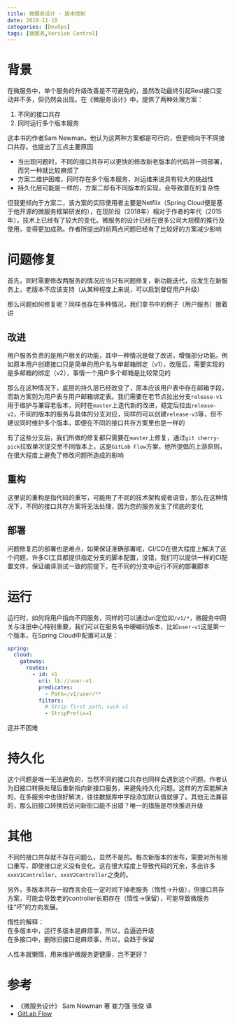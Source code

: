 ```yaml
---
title: 微服务设计 - 版本控制
date: 2018-11-10
categories: [DevOps]
tags: [微服务,Version Control]
---
```


# 背景
在微服务中，单个服务的升级改善是不可避免的，虽然改动最终引起Rest接口变动并不多，但仍然会出现。在《微服务设计》中，提供了两种处理方案：
1. 不同的接口共存
2. 同时运行多个版本服务

这本书的作者Sam Newman，他认为这两种方案都是可行的，但更倾向于不同接口共存。也提出了三点主要原因
- 当出现问题时，不同的接口共存可以更快的修改新老版本的代码并一同部署，而另一种就比较麻烦了
- 方案二维护困难，同时存在多个版本服务，对运维来说具有较大的挑战性
- 持久化层可能是一样的，方案二却有不同版本的实现，会导致潜在的复杂性

但我更倾向于方案二，该方案的实际使用者主要是Netflix（Spring Cloud便是基于他开源的微服务框架研发的），在现阶段（2018年）相对于作者的年代（2015年），技术上已经有了较大的变化。微服务的设计已经在很多公司大规模的推行及使用，变得更加成熟。作者所提出的前两点问题已经有了比较好的方案减少影响    

<!-- more -->

# 问题修复
首先，同时需要修改两服务的情况应当只有问题修复，新功能迭代，应发生在新服务上，老版本不应该支持（从某种程度上来说，可以启到督促用户升级）    

那么问题如何修复呢？同样也存在多种情况，我们拿书中的例子（用户服务）接着讲    

## 改进
用户服务负责的是用户相关的功能，其中一种情况是做了改进，增强部分功能。例如原本用户创建接口只是简单的用户名与单邮箱绑定（v1），改版后，需要实现的是多邮箱的绑定（v2），事情一个用户多个邮箱是比较常见的    

那么在这种情况下，底层的持久层已经改变了，原本应该用户表中存在邮箱字段，而新方案则为用户表与用户邮箱绑定表。我们需要在老节点拉出分支`release-v1`用于维护与兼容老版本，同时在`master`上迭代新的改进，稳定后拉出`release-v2`，不同的版本的服务与具体的分支对应，同样的可以创建`release-v3`等，但不建议同时维护多个版本，即便在不同的接口共存方案里也是一样的    

有了这些分支后，我们所做的修复都只需要在`master`上修复，通过`git cherry-pick`拉取单次提交至不同版本上，这是`GitLab Flow`方案，他所提倡的上游原则，在很大程度上避免了修改问题所造成的影响

## 重构
这里说的重构是指代码的重写，可能用了不同的技术架构或者语音，那么在这种情况下，不同的接口共存方案将无法处理，因为您的服务发生了彻底的变化

## 部署
问题修复后的部署也是难点，如果保证准确部署呢，CI/CD在很大程度上解决了这个问题，许多CI工具都提供指定分支的脚本配置，没错，我们可以提供一样的CI配置文件，保证编译测试一致的前提下，在不同的分支中运行不同的部署脚本

# 运行
运行时，如何将用户指向不同服务，同样的可以通过uri定位如`/v1/*`，微服务中网关与注册中心特别重要，我们可以在服务名中硬编码版本，比如`user-v1`这是第一个版本，在Spring Cloud中配置可以是：
```yml
spring:
  cloud:
    gateway:
      routes:
        - id: v1
          uri: lb://user-v1
          predicates:
            - Path=/v1/user/**
          filters:
            # Strip first path，such v1
            - StripPrefix=1
```
这并不困难

# 持久化
这个问题是唯一无法避免的，当然不同的接口共存也同样会遇到这个问题。作者认为旧接口转换处理后重新指向新接口服务，来避免持久化问题。这样的方案能解决的，在多服务中也很好解决，往往数据库中字段添加默认值就够了。其他无法兼容的，那么旧接口转换后访问新街口能不出错？唯一的措施是尽快推进升级    

# 其他
不同的接口共存就不存在问题么，显然不是的。每次新版本的发布，需要对所有接口重写，即使接口定义没有变化。这在很大程度上导致代码的冗余，多出许多`xxxV1Controller`、`xxxV2Controller`之类的。

另外，多版本共存一般而言会在一定时间下掉老服务（惰性->升级），但接口共存方案，可能会导致老的controller长期存在（惰性->保留），可能导致微服务往“坏”的方向发展。    

惰性的解释：   
在多版本中，运行多版本是麻烦事，所以，会逼迫升级   
在多接口中，删除旧接口是麻烦事，所以，会趋于保留    

人性本就懒惰，用来维护微服务更健康，岂不更好？

# 参考
- 《微服务设计》 Sam Newman 著 崔力强 张俊 译
- [GitLab Flow](https://docs.gitlab.com/ee/university/training/gitlab_flow.html)
